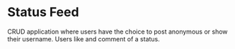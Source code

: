 # Status Feed

CRUD application where users have the choice to post anonymous or show their username. Users like and comment of a status.